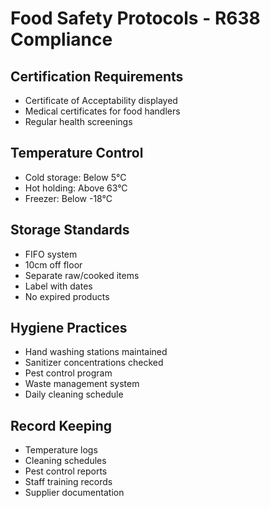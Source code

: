 # Food Safety Protocols - R638 Compliance

## Certification Requirements
- Certificate of Acceptability displayed
- Medical certificates for food handlers
- Regular health screenings

## Temperature Control
- Cold storage: Below 5°C
- Hot holding: Above 63°C
- Freezer: Below -18°C

## Storage Standards
- FIFO system
- 10cm off floor
- Separate raw/cooked items
- Label with dates
- No expired products

## Hygiene Practices
- Hand washing stations maintained
- Sanitizer concentrations checked
- Pest control program
- Waste management system
- Daily cleaning schedule

## Record Keeping
- Temperature logs
- Cleaning schedules
- Pest control reports
- Staff training records
- Supplier documentation